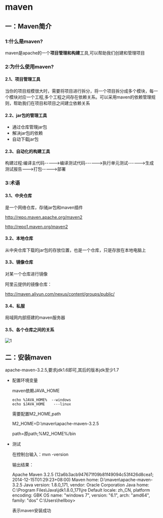 # maven

## 一：Maven简介

### 1:什么是maven?

maven是apache的一个**项目管理和构建**工具,可以帮助我们创建和管理项目

### 2:为什么使用maven?

#### 2.1、项目管理工具 

当你的项目规模很大时，需要将项目进行拆分，将一个项目拆分成多个模块，每一个模块对应一个工程,多个工程之间存在依赖关系。可以采用maven的依赖管理规则，帮助我们在项目和项目之间建立依赖关系

#### 2.2、jar包的管理工具

* 通过仓库管理jar包
* 解决jar包的依赖
* 自动下载jar包

#### 2.3、自动化的构建工具

构建过程:编译主代码----->编译测试代码------>执行单元测试------>生成测试报告--->打包----->部署

### 3:术语

#### 3.1、中央仓库

是一个网络仓库，存储jar包和maven插件

http://repo.maven.apache.org/maven2

http://repo1.maven.org/maven2

#### 3.2、本地仓库

从中央仓库下载的jar包的存放位置，也是一个仓库，只是存放在本地电脑上

#### 3.3、镜像仓库

对某一个仓库进行镜像

阿里云提供的镜像仓库：

http://maven.aliyun.com/nexus/content/groups/public/

#### 3.4、私服

局域网内部搭建的maven服务器

#### 3.5、各个仓库之间的关系

![1](pic/1.jpg)

## 二：安装maven

apache-maven-3.2.5,要求jdk1.6即可,其后的版本jdk至少1.7

* 配置环境变量

  maven依赖JAVA_HOME

  ```
  echo %JAVA_HOME%  --windows
  echo $JAVA_HOME    ---linux
  ```

  需要配置M2_HOME,path

  M2_HOME=D:\maven\apache-maven-3.2.5

  path=原path;%M2_HOME%/bin

* 测试

  在控制台输入：mvn -version

  输出结果：

  Apache Maven 3.2.5 (12a6b3acb947671f09b81f49094c53f426d8cea1; 2014-12-15T01:29:23+08:00)
  Maven home: D:\maven\apache-maven-3.2.5
  Java version: 1.8.0_171, vendor: Oracle Corporation
  Java home: C:\Program Files\Java\jdk1.8.0_171\jre
  Default locale: zh_CN, platform encoding: GBK
  OS name: "windows 7", version: "6.1", arch: "amd64", family: "dos"
  C:\Users\hellboy>

  表示maven安装成功

  ​





























